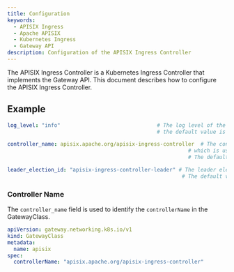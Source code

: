 ```yaml
---
title: Configuration
keywords:
  - APISIX Ingress
  - Apache APISIX
  - Kubernetes Ingress
  - Gateway API
description: Configuration of the APISIX Ingress Controller
---
```

<!--
#
# Licensed to the Apache Software Foundation (ASF) under one or more
# contributor license agreements.  See the NOTICE file distributed with
# this work for additional information regarding copyright ownership.
# The ASF licenses this file to You under the Apache License, Version 2.0
# (the "License"); you may not use this file except in compliance with
# the License.  You may obtain a copy of the License at
#
#     http://www.apache.org/licenses/LICENSE-2.0
#
# Unless required by applicable law or agreed to in writing, software
# distributed under the License is distributed on an "AS IS" BASIS,
# WITHOUT WARRANTIES OR CONDITIONS OF ANY KIND, either express or implied.
# See the License for the specific language governing permissions and
# limitations under the License.
#
-->

The APISIX Ingress Controller is a Kubernetes Ingress Controller that implements the Gateway API. This document describes how to configure the APISIX Ingress Controller.

## Example

```yaml
log_level: "info"                               # The log level of the APISIX Ingress Controller.
                                                # the default value is "info".

controller_name: apisix.apache.org/apisix-ingress-controller  # The controller name of the APISIX Ingress Controller,
                                                          # which is used to identify the controller in the GatewayClass.
                                                          # The default value is "apisix.apache.org/apisix-ingress-controller".

leader_election_id: "apisix-ingress-controller-leader" # The leader election ID for the APISIX Ingress Controller.
                                                        # The default value is "apisix-ingress-controller-leader".
```

### Controller Name

The `controller_name` field is used to identify the `controllerName` in the GatewayClass.

```yaml
apiVersion: gateway.networking.k8s.io/v1
kind: GatewayClass
metadata:
  name: apisix
spec:
  controllerName: "apisix.apache.org/apisix-ingress-controller"
```
